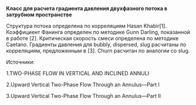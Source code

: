 **Класс для расчета градиента давления двухфазного потока в затрубном пространстве**

Структура потока определена по корреляциям Hasan Khabir[1]. Коэффициент Фанинга определен по методике Gunn Darling, показанной в работе [2]. Критическая скорость смеси 
определена по методике Caetano. Градиенты давления для bubbly, dispersed, slug расчитаны по корреляциям, предложенным в [3]. Churn расчитан по аналогии со slug.

Источники: 

1.TWO-PHASE FLOW IN VERTICAL AND INCLINED ANNULI

2.Upward Vertical Two-Phase Flow Through an Annulus—Part I 

3.Upward Vertical Two-Phase Flow Through an Annulus—Part II
